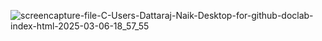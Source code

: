 ![screencapture-file-C-Users-Dattaraj-Naik-Desktop-for-github-doclab-index-html-2025-03-06-18_57_55](https://github.com/user-attachments/assets/e4123398-96f9-4620-bde4-f4d4f5e26fd8)
